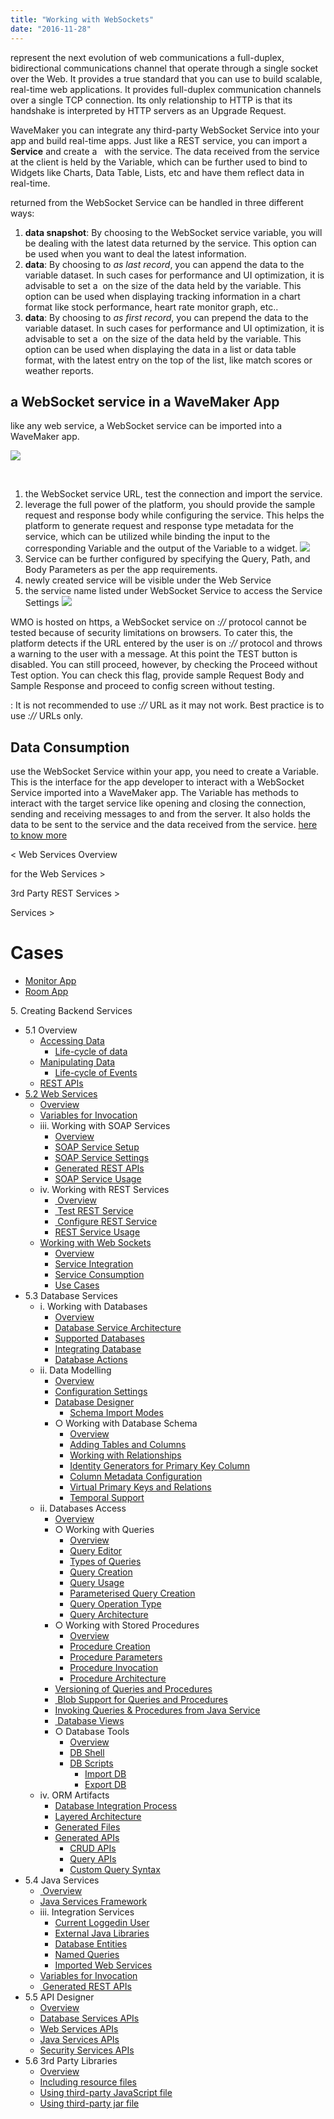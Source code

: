 ```yaml
---
title: "Working with WebSockets"
date: "2016-11-28"
---
```


represent the next evolution of web communications a full-duplex, bidirectional communications channel that operate through a single socket over the Web. It provides a true standard that you can use to build scalable, real-time web applications. It provides full-duplex communication channels over a single TCP connection. Its only relationship to HTTP is that its handshake is interpreted by HTTP servers as an Upgrade Request.

WaveMaker you can integrate any third-party WebSocket Service into your app and build real-time apps. Just like a REST service, you can import a **Service** and create a    with the service. The data received from the service at the client is held by the Variable, which can be further used to bind to Widgets like Charts, Data Table, Lists, etc and have them reflect data in real-time.

returned from the WebSocket Service can be handled in three different ways:

1. **data snapshot**: By choosing to the WebSocket service variable, you will be dealing with the latest data returned by the service. This option can be used when you want to deal the latest information.
2. **data**: By choosing to _as last record_, you can append the data to the variable dataset. In such cases for performance and UI optimization, it is advisable to set a  on the size of the data held by the variable. This option can be used when displaying tracking information in a chart format like stock performance, heart rate monitor graph, etc..
3. **data**: By choosing to _as first record_, you can prepend the data to the variable dataset. In such cases for performance and UI optimization, it is advisable to set a  on the size of the data held by the variable. This option can be used when displaying the data in a list or data table format, with the latest entry on the top of the list, like match scores or weather reports.

## a WebSocket service in a WaveMaker App

like any web service, a WebSocket service can be imported into a WaveMaker app.

[![](../assets/Web_Service1.png)](../assets/Web_Service1.png)

 

1. the WebSocket service URL, test the connection and import the service.
2. leverage the full power of the platform, you should provide the sample request and response body while configuring the service. This helps the platform to generate request and response type metadata for the service, which can be utilized while binding the input to the corresponding Variable and the output of the Variable to a widget. [![](../assets/socket_response.png)](../assets/socket_response.png)
3. Service can be further configured by specifying the Query, Path, and Body Parameters as per the app requirements.
4. newly created service will be visible under the Web Service
5. the service name listed under WebSocket Service to access the Service Settings [![](../assets/socket_settings.png)](../assets/socket_settings.png)

WMO is hosted on https, a WebSocket service on _://_ protocol cannot be tested because of security limitations on browsers. To cater this, the platform detects if the URL entered by the user is on _://_ protocol and throws a warning to the user with a message. At this point the TEST button is disabled. You can still proceed, however, by checking the Proceed without Test option. You can check this flag, provide sample Request Body and Sample Response and proceed to config screen without testing.

: It is not recommended to use _://_ URL as it may not work. Best practice is to use _://_ URLs only.

## Data Consumption

use the WebSocket Service within your app, you need to create a Variable. This is the interface for the app developer to interact with a WebSocket Service imported into a WaveMaker app. The Variable has methods to interact with the target service like opening and closing the connection, sending and receiving messages to and from the server. It also holds the data to be sent to the service and the data received from the service. [here to know more](/learn/app-development/variables/websocket-variable/)

< Web Services Overview

for the Web Services >

3rd Party REST Services >

Services >

# Cases

- [Monitor App](/learn/how-tos/websocket-usage-heartrate-monitor/)
- [Room App](/learn/how-tos/websocket-usage-chatroom-app/)

5\. Creating Backend Services

- 5.1 Overview
    - [Accessing Data](/learn/app-development/services/creating-backend-services/#accessing-data)
        - [Life-cycle of data](/learn/app-development/services/creating-backend-services/#life-cycle)
    - [Manipulating Data](/learn/app-development/services/creating-backend-services/#manipulating-data)
        - [Life-cycle of Events](/learn/app-development/services/creating-backend-services/#life-cycle-events)
    - [REST APIs](/learn/app-development/services/creating-backend-services/#rest-apis)
- [5.2 Web Services](/learn/app-development/services/web-services/web-services/)
    - [Overview](/learn/app-development/services/web-services/web-services/#overview)
    - [Variables for Invocation](/learn/app-development/services/web-services/web-services/#service-variable)
    - iii. Working with SOAP Services
        - [Overview](/learn/app-development/services/web-services/working-with-soap-services/)
        - [SOAP Service Setup](/learn/app-development/services/web-services/working-with-soap-services/#SOAP-service-setup)
        - [SOAP Service Settings](/learn/app-development/services/web-services/working-with-soap-services/#SOAP-service-settings)
        - [Generated REST APIs](/learn/app-development/services/web-services/working-with-soap-services/#generated-rest-apis)
        - [SOAP Service Usage](/learn/app-development/services/web-services/working-with-soap-services/#SOAP-service-usage)
    - iv. Working with REST Services
        - [ Overview](/learn/app-development/services/web-services/rest-services/)
        - [ Test REST Service](/learn/app-development/services/web-services/rest-services/#test-API)
        - [ Configure REST Service](/learn/app-development/services/web-services/rest-services/#configure-REST-service)
        - [REST Service Usage](/learn/app-development/services/web-services/rest-services/#REST-service-usage)
    - [Working with Web Sockets](#)
        - [Overview](#)
        - [Service Integration](#import)
        - [Service Consumption](#variable)
        - [Use Cases](#use-cases)
- 5.3 Database Services
    - i. Working with Databases
        - [Overview](/learn/app-development/services/database-services/#working-with-db)
        - [Database Service Architecture](/learn/app-development/services/database-services/#database-architecture)
        - [Supported Databases](/learn/app-development/services/database-services/#supported-databases)
        - [Integrating Database](/learn/app-development/services/database-services/#integrating-database)
        - [Database Actions](/learn/app-development/services/database-services/#database-actions)
    - ii. Data Modelling
        - [Overview](/learn/app-development/services/database-services/data-modelling/)
        - [Configuration Settings](/learn/services/db-services/data-modelling/#configuration-settings)
        - [Database Designer](/learn/services/db-services/data-modelling/#database-designer)
            - [Schema Import Modes](/learn/app-development/services/database-services/database-schema-import-modes/)
        - ○ Working with Database Schema
            - [Overview](/learn/app-development/services/database-services/working-database-schema/)
            - [Adding Tables and Columns](/learn/app-development/services/database-services/working-database-schema/#add-tables-columns)
            - [Working with Relationships](/learn/app-development/services/database-services/working-database-schema/#database-relationships)
            - [Identity Generators for Primary Key Column](/learn/app-development/services/database-services/working-database-schema/#identity-generators)
            - [Column Metadata Configuration](/learn/app-development/services/database-services/working-database-schema/#column-metadata-configuration)
            - [Virtual Primary Keys and Relations](/learn/app-development/services/database-services/working-database-schema/#virtual-primary-keys)
            - [Temporal Support](/learn/app-development/services/database-services/temporal-support/)
    - ii. Databases Access
        - [Overview](/learn/app-development/services/database-access/)
        - ○ Working with Queries
            - [Overview](/learn/app-development/services/database-services/working-with-queries/)
            - [Query Editor](/learn/app-development/services/database-services/working-with-queries/#query-editor)
            - [Types of Queries](/learn/app-development/services/database-services/working-with-queries/#query-types)
            - [Query Creation](/learn/app-development/services/database-services/working-with-queries/#query-creation)
            - [Query Usage](/learn/app-development/services/database-services/working-with-queries/#query-usage)
            - [Parameterised Query Creation](/learn/app-development/services/database-services/working-with-queries/#query-creation-parameterised)
            - [Query Operation Type](/learn/app-development/services/database-services/working-with-queries/#query-op-types)
            - [Query Architecture](/learn/app-development/services/database-services/working-with-queries/#query-architecture)
        - ○ Working with Stored Procedures
            - [Overview](/learn/app-development/services/db-services/working-stored-procedures/)
            - [Procedure Creation](/learn/app-development/services/db-services/working-stored-procedures/#procedure-creation)
            - [Procedure Parameters](/learn/app-development/services/db-services/working-stored-procedures/#proc-params)
            - [Procedure Invocation](/learn/app-development/services/db-services/working-stored-procedures/#procedure-invocation)
            - [Procedure Architecture](/learn/app-development/services/db-services/working-stored-procedures/#procedure-architecture)
        - [Versioning of Queries and Procedures](/learn/app-development/services/database-services/versioning-queries-procedures/)
        - [ Blob Support for Queries and Procedures](/learn/app-development/services/database-services/blob-support-queries-procedures/)
        - [Invoking Queries & Procedures from Java Service](/learn/app-development/services/database-services/invoking-queriesprocedures-java-services/)
        - [ Database Views](/learn/app-development/services/db-services/database-views/)
        - ○ Database Tools
            - [Overview](/learn/app-development/services/database-tools/)
            - [DB Shell](/learn/app-development/services/database-tools/#db-shell)
            - [DB Scripts](/learn/app-development/services/database-tools/#db-scripts)
                - [Import DB](/learn/app-development/services/database-tools/#import-db)
                - [Export DB](/learn/app-development/services/database-tools/#export-db)
    - iv. ORM Artifacts
        - [Database Integration Process](/learn/app-development/services/db-services/orm-artifacts/#database-integration-process)
        - [Layered Architecture](/learn/app-development/services/db-services/orm-artifacts/#layered-architecture)
        - [Generated Files](/learn/app-development/services/db-services/orm-artifacts/#generated-files)
        - [Generated APIs](/learn/app-development/services/db-services/orm-artifacts/#generated-apis)
            - [CRUD APIs](/learn/app-development/services/db-services/orm-artifacts/#crud-apis)
            - [Query APIs](/learn/app-development/services/db-services/orm-artifacts/#query-apis)
            - [Custom Query Syntax](/learn/app-development/services/db-services/orm-artifacts/#custom-query-syntax)
- 5.4 Java Services
    - [ Overview](/learn/app-development/services/java-services/java-service/#overview)
    - [Java Services Framework](/learn/app-development/services/java-services/java-service/#java-services-framework)
    - iii. Integration Services
        - [Current Loggedin User](/learn/app-development/services/java-services/java-integration-services/#loggedin-user)
        - [External Java Libraries](/learn/app-development/services/java-services/java-integration-services/#external-java-libraries)
        - [Database Entities](/learn/app-development/services/java-services/java-integration-services/#db-services)
        - [Named Queries](/learn/app-development/services/java-services/java-integration-services/#query-service)
        - [Imported Web Services](/learn/app-development/services/java-services/java-integration-services/#web-services)
    - [Variables for Invocation](/learn/app-development/services/java-services/variables/)
    - [ Generated REST APIs](/learn/app-development/services/java-services/generated-rest-apis-api-designer/)
- 5.5 API Designer
    - [Overview](/learn/app-development/services/api-designer/api/)
    - [Database Services APIs](/learn/app-development/services/api-designer/database-service-apis/)
    - [Web Services APIs](/learn/app-development/services/api-designer/web-service-apis/)
    - [Java Services APIs](/learn/app-development/services/api-designer/java-service-apis/)
    - [Security Services APIs](/learn/app-development/services/api-designer/security-service-apis/)
- 5.6 3rd Party Libraries
    - [Overview](/learn/app-development/services/3rd-party-libraries/)
    - [Including resource files](/learn/app-development/services/3rd-party-libraries/#resource-files)
    - [Using third-party JavaScript file](/learn/app-development/services/3rd-party-libraries/using-3rd-party-javascript-files/)
    - [Using third-party jar file](/learn/app-development/services/3rd-party-libraries/using-3rd-party-jar-files/)
